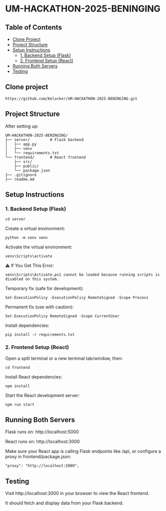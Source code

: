 # UM-HACKATHON-2025-BENINGING


## Table of Contents

- [Clone Project](#clone-project)
- [Project Structure](#project-structure)
- [Setup Instructions](#setup-instructions)
  - [1. Backend Setup (Flask)](#1-backend-setup-flask)
  - [2. Frontend Setup (React)](#2-frontend-setup-react)
- [Running Both Servers](#running-both-servers)
- [Testing](#testing)

## Clone project
```
https://github.com/Kelocker/UM-HACKATHON-2025-BENINGING.git
```

## Project Structure
After setting up:
```
UM-HACKATHON-2025-BENINGING/
├── server/         # Flask backend
│   ├── app.py
│   ├── venv
│   └── requirements.txt
└── frontend/       # React frontend
    ├── src/
    ├── public/
    └── package.json
├── .gitignore
├── readme.md
```

## Setup Instructions
### 1. Backend Setup (Flask)
```
cd server
```

Create a virtual environment:
```
python -m venv venv
```

Activate the virtual environment:
```
venv\Scripts\activate
```

⚠️ If You Get This Error:
```
venv\Scripts\Activate.ps1 cannot be loaded because running scripts is disabled on this system.
```

Temporary fix (safe for development):
```
Set-ExecutionPolicy -ExecutionPolicy RemoteSigned -Scope Process
```

Permanent fix (use with caution):
```
Set-ExecutionPolicy RemoteSigned -Scope CurrentUser
```

Install dependencies:
```
pip install -r requirements.txt
```

### 2. Frontend Setup (React)
Open a split terminal or a new terminal tab/window, then:
```
cd frontend
```

Install React dependencies:
```
npm install
```

Start the React development server:
```
npm run start
```


## Running Both Servers
Flask runs on: http://localhost:5000

React runs on: http://localhost:3000

Make sure your React app is calling Flask endpoints like /api, or configure a proxy in frontend/package.json:
```
"proxy": "http://localhost:5000",
```
## Testing
Visit http://localhost:3000 in your browser to view the React frontend.

It should fetch and display data from your Flask backend.
